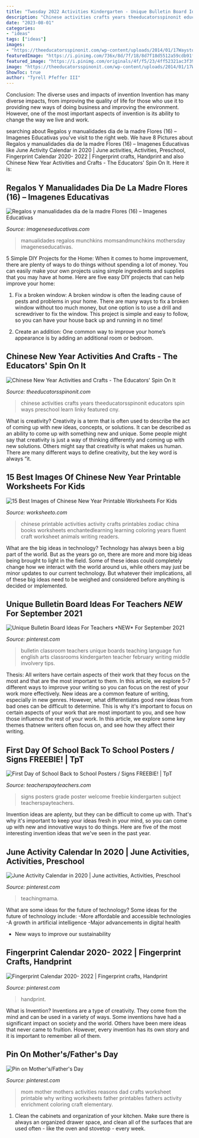 ```yaml
---
title: "Twosday 2022 Activities Kindergarten - Unique Bulletin Board Ideas For Teachers *new* For September 2021"
description: "Chinese activities crafts years theeducatorsspinonit educators spin ways preschool learn linky featured cny"
date: "2023-08-01"
categories:
- "ideas"
tags: ["ideas"]
images:
- "https://theeducatorsspinonit.com/wp-content/uploads/2014/01/17WaystoLearnabouttheChinesenewYear.png"
featuredImage: "https://i.pinimg.com/736x/8d/7f/18/8d7f18d5512a59cdb91fc992dd79280c.jpg"
featured_image: "https://i.pinimg.com/originals/4f/f5/23/4ff52321ac3f39c220d2375c51e967c8.jpg"
image: "https://theeducatorsspinonit.com/wp-content/uploads/2014/01/17WaystoLearnabouttheChinesenewYear.png"
ShowToc: true
author: "Tyrell Pfeffer III"
---
```



Conclusion: The diverse uses and impacts of invention
Invention has many diverse impacts, from improving the quality of life for those who use it to providing new ways of doing business and improving the environment. However, one of the most important aspects of invention is its ability to change the way we live and work.

	

		
searching about Regalos y manualidades dia de la madre Flores (16) – Imagenes Educativas you've visit to the right web. We have 8 Pictures about Regalos y manualidades dia de la madre Flores (16) – Imagenes Educativas like June Activity Calendar in 2020 | June activities, Activities, Preschool, Fingerprint Calendar 2020- 2022 | Fingerprint crafts, Handprint and also Chinese New Year Activities and Crafts - The Educators&#039; Spin On It. Here it is:
		
    
## Regalos Y Manualidades Dia De La Madre Flores (16) – Imagenes Educativas

<img loading=lazy src="https://www.imageneseducativas.com/wp-content/uploads/2016/03/Regalos-y-manualidades-dia-de-la-madre-Flores-16.jpg" onerror="this.onerror=null;this.src='https://tse4.mm.bing.net/th?id=OIP.lGRXrYO8eCkqIy7fcUvk-gHaMo&amp;pid=15.1';" alt="Regalos y manualidades dia de la madre Flores (16) – Imagenes Educativas">

_Source: imageneseducativas.com_

>manualidades regalos munchkins momsandmunchkins mothersday imageneseducativas. 

	

5 Simple DIY Projects for the Home:
When it comes to home improvement, there are plenty of ways to do things without spending a lot of money. You can easily make your own projects using simple ingredients and supplies that you may have at home. Here are five easy DIY projects that can help improve your home: 
1. Fix a broken window: A broken window is often the leading cause of pests and problems in your home. There are many ways to fix a broken window without too much money, but one option is to use a drill and screwdriver to fix the window. This project is simple and easy to follow, so you can have your house back up and running in no time!

2. Create an addition: One common way to improve your home’s appearance is by adding an additional room or bedroom.

    
## Chinese New Year Activities And Crafts - The Educators&#039; Spin On It

<img loading=lazy src="https://theeducatorsspinonit.com/wp-content/uploads/2014/01/17WaystoLearnabouttheChinesenewYear.png" onerror="this.onerror=null;this.src='https://tse2.mm.bing.net/th?id=OIP.giHsh2pwCgiVrrd73OTrBAHaHa&amp;pid=15.1';" alt="Chinese New Year Activities and Crafts - The Educators&#039; Spin On It">

_Source: theeducatorsspinonit.com_

>chinese activities crafts years theeducatorsspinonit educators spin ways preschool learn linky featured cny. 

	

What is creativity?
Creativity is a term that is often used to describe the act of coming up with new ideas, concepts, or solutions. It can be described as an ability to come up with something new and unique. Some people might say that creativity is just a way of thinking differently and coming up with new solutions. Others might say that creativity is what makes us human. There are many different ways to define creativity, but the key word is always “it.

    
## 15 Best Images Of Chinese New Year Printable Worksheets For Kids

<img loading=lazy src="http://www.worksheeto.com/postpic/2012/09/chinese-new-year-printable-activities_499211.jpg" onerror="this.onerror=null;this.src='https://tse4.mm.bing.net/th?id=OIP.6zkYWR9EDvJSz8XW7IfoSwHaKe&amp;pid=15.1';" alt="15 Best Images of Chinese New Year Printable Worksheets For Kids">

_Source: worksheeto.com_

>chinese printable activities activity crafts printables zodiac china books worksheets enchantedlearning learning coloring years fluent craft worksheet animals writing readers. 

	

What are the big ideas in technology?
Technology has always been a big part of the world. But as the years go on, there are more and more big ideas being brought to light in the field. Some of these ideas could completely change how we interact with the world around us, while others may just be minor updates to our current technology. But whatever their implications, all of these big ideas need to be weighed and considered before anything is decided or implemented.

    
## Unique Bulletin Board Ideas For Teachers *NEW* For September 2021

<img loading=lazy src="https://i.pinimg.com/736x/8d/7f/18/8d7f18d5512a59cdb91fc992dd79280c.jpg" onerror="this.onerror=null;this.src='https://tse2.mm.bing.net/th?id=OIP.VsilyJvkuUX47YKH1MvJDAHaHa&amp;pid=15.1';" alt="Unique Bulletin Board Ideas For Teachers *NEW* For September 2021">

_Source: pinterest.com_

>bulletin classroom teachers unique boards teaching language fun english arts classrooms kindergarten teacher february writing middle involvery tips. 

	

Thesis: All writers have certain aspects of their work that they focus on the most and that are the most important to them. In this article, we explore 5-7 different ways to improve your writing so you can focus on the rest of your work more effectively.
New ideas are a common feature of writing, especially in new genres. However, what differentiates good new ideas from bad ones can be difficult to determine. This is why it's important to focus on certain aspects of your work that are most important to you, and see how those influence the rest of your work. In this article, we explore some key themes thatnew writers often focus on, and see how they affect their writing.

    
## First Day Of School  Back To School  Posters / Signs FREEBIE! | TpT

<img loading=lazy src="https://ecdn.teacherspayteachers.com/thumbitem/First-Day-of-School-Back-to-School-Posters-Signs-2705577-1562006940/original-2705577-3.jpg" onerror="this.onerror=null;this.src='https://tse3.mm.bing.net/th?id=OIP.AiOPeuG23OzqWzhZVx4icQAAAA&amp;pid=15.1';" alt="First Day of School  Back to School  Posters / Signs FREEBIE! | TpT">

_Source: teacherspayteachers.com_

>signs posters grade poster welcome freebie kindergarten subject teacherspayteachers. 

	

Invention ideas are aplenty, but they can be difficult to come up with. That's why it's important to keep your ideas fresh in your mind, so you can come up with new and innovative ways to do things. Here are five of the most interesting invention ideas that we've seen in the past year.

    
## June Activity Calendar In 2020 | June Activities, Activities, Preschool

<img loading=lazy src="https://i.pinimg.com/originals/c1/e8/c4/c1e8c4be0f4bde7dee81ef30188c833a.jpg" onerror="this.onerror=null;this.src='https://tse2.mm.bing.net/th?id=OIP.3xx5QCwJDcIxaOvMijU_RwHaHa&amp;pid=15.1';" alt="June Activity Calendar in 2020 | June activities, Activities, Preschool">

_Source: pinterest.com_

>teachingmama. 

	

What are some ideas for the future of technology?
Some ideas for the future of technology include: 
-More affordable and accessible technologies 
-A growth in artificial intelligence 
-Major advancements in digital health 
- New ways to improve our sustainability

    
## Fingerprint Calendar 2020- 2022 | Fingerprint Crafts, Handprint

<img loading=lazy src="https://i.pinimg.com/736x/89/73/77/89737727f4ca4da732370c607c17a7ea.jpg" onerror="this.onerror=null;this.src='https://tse2.mm.bing.net/th?id=OIP.92aYL5RHHDK3D2KM_N1xzAAAAA&amp;pid=15.1';" alt="Fingerprint Calendar 2020- 2022 | Fingerprint crafts, Handprint">

_Source: pinterest.com_

>handprint. 

	

What is Invention?
Inventions are a type of creativity. They come from the mind and can be used in a variety of ways. Some inventions have had a significant impact on society and the world. Others have been mere ideas that never came to fruition. However, every invention has its own story and it is important to remember all of them.

    
## Pin On Mother&#039;s/Father&#039;s Day

<img loading=lazy src="https://i.pinimg.com/originals/4f/f5/23/4ff52321ac3f39c220d2375c51e967c8.jpg" onerror="this.onerror=null;this.src='https://tse2.mm.bing.net/th?id=OIP.0TWTWpGnPJNnyS439gDzxAHaKt&amp;pid=15.1';" alt="Pin on Mother&#039;s/Father&#039;s Day">

_Source: pinterest.com_

>mom mother mothers activities reasons dad crafts worksheet printable why writing worksheets father printables fathers activity enrichment coloring craft elementary. 

	

1. Clean the cabinets and organization of your kitchen. Make sure there is always an organized drawer space, and clean all of the surfaces that are used often - like the oven and stovetop - every week.

